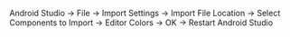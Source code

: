Android Studio -> File -> Import Settings -> Import File Location -> Select Components to Import -> Editor Colors -> OK -> Restart Android Studio
